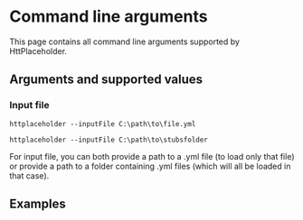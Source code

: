 # Command line arguments

This page contains all command line arguments supported by HttPlaceholder.

## Arguments and supported values

### Input file

```
httplaceholder --inputFile C:\path\to\file.yml
```

```
httplaceholder --inputFile C:\path\to\stubsfolder
```

For input file, you can both provide a path to a .yml file (to load only that file) or provide a path to a folder containing .yml files (which will all be loaded in that case).

## Examples